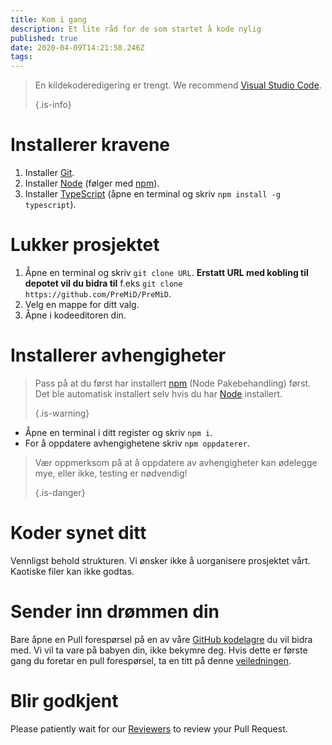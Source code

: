 ```yaml
---
title: Kom i gang
description: Et lite råd for de som startet å kode nylig
published: true
date: 2020-04-09T14:21:58.246Z
tags:
---
```


> En kildekoderedigering er trengt. We recommend [Visual Studio Code](https://code.visualstudio.com/). 
> 
> {.is-info}

# Installerer kravene
1. Installer [Git](https://git-scm.com/).
2. Installer [Node](https://nodejs.org/en/) (følger med [npm](https://www.npmjs.com/)).
3. Installer [TypeScript](https://www.typescriptlang.org/index.html#download-links) (åpne en terminal og skriv `npm install -g typescript`).

# Lukker prosjektet
1. Åpne en terminal og skriv `git clone URL`. **Erstatt URL med kobling til depotet vil du bidra til** f.eks `git clone https://github.com/PreMiD/PreMiD`.
2. Velg en mappe for ditt valg.
3. Åpne i kodeeditoren din.

# Installerer avhengigheter
> Pass på at du først har installert [npm](https://www.npmjs.com/) (Node Pakebehandling) først. Det ble automatisk installert selv hvis du har [Node](https://nodejs.org/en/) installert. 
> 
> {.is-warning}

- Åpne en terminal i ditt register og skriv `npm i`.
- For å oppdatere avhengighetene skriv `npm oppdaterer`.

> Vær oppmerksom på at å oppdatere av avhengigheter kan ødelegge mye, eller ikke, testing er nødvendig! 
> 
> {.is-danger}

# Koder synet ditt
Vennligst behold strukturen. Vi ønsker ikke å uorganisere prosjektet vårt. Kaotiske filer kan ikke godtas.

# Sender inn drømmen din
Bare åpne en Pull forespørsel på en av våre [GitHub kodelagre](https://github.com/PreMiD/) du vil bidra med. Vi vil ta vare på babyen din, ikke bekymre deg. Hvis dette er første gang du foretar en pull forespørsel, ta en titt på denne [veiledningen](https://help.github.com/en/articles/creating-a-pull-request).

# Blir godkjent
Please patiently wait for our [Reviewers](https://docs.premid.app/en/dev/presence/guidelines#presence-reviewers) to review your Pull Request.
